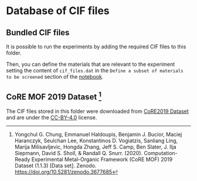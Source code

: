# Database of CIF files

## Bundled CIF files

It is possible to run the experiments by adding the required CIF files to this folder.

Then, you can define the materials that are relevant to the experiment setting the content of `cif_files.dat` in the `Define a subset of materials to be screened` section of the [notebook](nanopore-geometry-experiment.ipynb).

## CoRE MOF 2019 Dataset [^1]

The CIF files stored in this folder were downloaded from [CoRE2019 Dataset](https://zenodo.org/record/3677685) and are under the [CC-BY-4.0](https://creativecommons.org/licenses/by/4.0/legalcode) license.

[^1]: Yongchul G. Chung, Emmanuel Haldoupis, Benjamin J. Bucior, Maciej Haranczyk, Seulchan Lee, Konstantinos D. Vogiatzis, Sanliang Ling, Marija Milisavljevic, Hongda Zhang, Jeff S. Camp, Ben Slater, J. Ilja Siepmann, David S. Sholl, & Randall Q. Snurr. (2020). Computation-Ready Experimental Metal-Organic Framework (CoRE MOF) 2019 Dataset (1.1.3) [Data set]. Zenodo. <https://doi.org/10.5281/zenodo.3677685>

